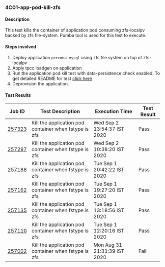### 4C01-app-pod-kill-zfs

#### Description

This test kills the container of application pod consuming zfs-localpv backed by zfs file-system. Pumba tool is used for this test to execute.

#### Steps involved

1. Deploy application `percona-mysql` using zfs file system on top of zfs-localpv
2. Apply tpcc loadgen on application
3. Run the application pod kill test with data-persistence check enabled. To get detailed README for test [click here]()
4. Deprovision the application.

#### Test Results

| Job ID  |      Test Description         | Execution Time |   Test Result   |
|---------|-------------------------------|----------------|-----------------|
|     <a href="https://gitlab.openebs.ci/openebs/e2e-nativek8s/-/jobs/257323">257323</a>           |  Kill the application pod container when fstype is zfs           | Wed Sep  2 13:54:37 IST 2020  | Pass |
|     <a href="https://gitlab.openebs.ci/openebs/e2e-nativek8s/-/jobs/257297">257297</a>           |  Kill the application pod container when fstype is zfs           | Wed Sep  2 10:38:20 IST 2020  | Pass |
|     <a href="https://gitlab.openebs.ci/openebs/e2e-nativek8s/-/jobs/257188">257188</a>           |  Kill the application pod container when fstype is zfs           | Tue Sep  1 20:42:22 IST 2020  | Pass |
|     <a href="https://gitlab.openebs.ci/openebs/e2e-nativek8s/-/jobs/257162">257162</a>           |  Kill the application pod container when fstype is zfs           | Tue Sep  1 19:27:20 IST 2020  | Pass |
|     <a href="https://gitlab.openebs.ci/openebs/e2e-nativek8s/-/jobs/257135">257135</a>           |  Kill the application pod container when fstype is zfs           | Tue Sep  1 13:18:56 IST 2020  | Pass |
|     <a href="https://gitlab.openebs.ci/openebs/e2e-nativek8s/-/jobs/257110">257110</a>           |  Kill the application pod container when fstype is zfs           | Tue Sep  1 12:20:16 IST 2020  | Pass |
|     <a href="https://gitlab.openebs.ci/openebs/e2e-nativek8s/-/jobs/257002">257002</a>           |  Kill the application pod container when fstype is zfs           | Mon Aug 31 21:31:39 IST 2020  | Fail |